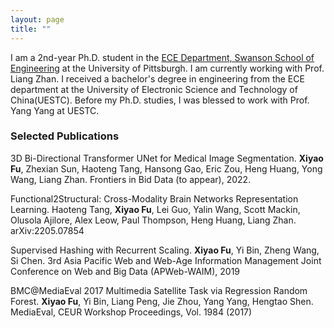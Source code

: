 ```yaml
---
layout: page
title: ""
---
```


I am a 2nd-year Ph.D. student in the [ECE Department, Swanson School of Engineering](https://www.engineering.pitt.edu/ece) at the University of Pittsburgh. I am currently working with Prof. Liang Zhan. I received a bachelor's degree in engineering from the ECE department at the University of Electronic Science and Technology of China(UESTC). Before my Ph.D. studies, I was blessed to work with Prof. Yang Yang at UESTC.

### Selected Publications
3D Bi-Directional Transformer UNet for Medical Image Segmentation. **Xiyao Fu**, Zhexian Sun, Haoteng Tang, Hansong Gao, Eric Zou, Heng Huang, Yong Wang, Liang Zhan. Frontiers in Bid Data (to appear), 2022.

Functional2Structural: Cross-Modality Brain Networks Representation Learning. Haoteng Tang, **Xiyao Fu**, Lei Guo, Yalin Wang, Scott Mackin, Olusola Ajilore, Alex Leow, Paul Thompson, Heng Huang, Liang Zhan. arXiv:2205.07854

Supervised Hashing with Recurrent Scaling. **Xiyao Fu**, Yi Bin, Zheng Wang, Si Chen. 3rd Asia Pacific Web and Web-Age Information Management Joint Conference on Web and Big Data (APWeb-WAIM), 2019 

BMC@MediaEval 2017 Multimedia Satellite Task via Regression Random Forest. **Xiyao Fu**, Yi Bin, Liang Peng, Jie Zhou, Yang Yang, Hengtao Shen. MediaEval, CEUR Workshop Proceedings, Vol. 1984 (2017)




